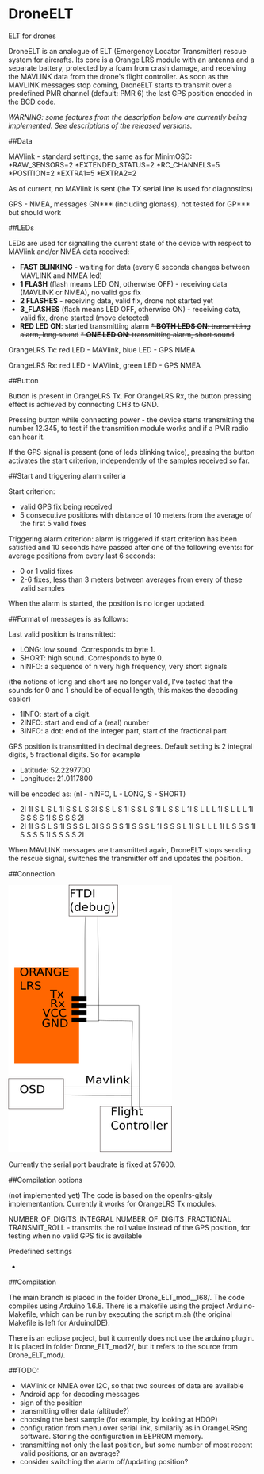 # DroneELT
ELT for drones

DroneELT is an analogue of ELT (Emergency Locator Transmitter) rescue system for aircrafts. Its core is a Orange LRS module with an antenna and a separate battery, protected by a foam from crash damage, and receiving the MAVLINK data from the drone's flight controller. As soon as the MAVLINK messages stop coming, DroneELT starts to transmit over a predefined PMR channel (default: PMR 6) the last GPS position encoded in the BCD code.

*WARNING: some features from the description below are currently being implemented. See descriptions of the released versions.*

##Data

MAVlink - standard settings, the same as for MinimOSD:
*RAW_SENSORS=2
*EXTENDED_STATUS=2
*RC_CHANNELS=5
*POSITION=2
*EXTRA1=5
*EXTRA2=2

As of current, no MAVlink is sent (the TX serial line is used for diagnostics)

GPS - NMEA, messages GN*** (including glonass), not tested for GP*** but should 
work


##LEDs 

LEDs are used for signalling the current state of the device with respect to MAVlink and/or NMEA data received:

* __FAST BLINKING__ - waiting for data (every 6 seconds changes between MAVLINK and NMEA led)
* __1 FLASH__ (flash means LED ON, otherwise OFF) - receiving data (MAVLINK or NMEA),
 no valid gps fix
* __2 FLASHES__ - receiving data, valid fix, drone not started yet
* __3_FLASHES__ (flash means LED OFF, otherwise ON) - receiving data, valid fix, drone started (move detected)
* __RED LED ON__: started transmitting alarm
~~* __BOTH LEDS ON__: transmitting alarm, long sound~~
~~* __ONE LED ON__: transmitting alarm, short sound~~


OrangeLRS Tx: red LED - MAVlink, blue LED - GPS NMEA

OrangeLRS Rx: red LED - MAVlink, green LED - GPS NMEA

##Button

Button is present in OrangeLRS Tx. For OrangeLRS Rx, the button pressing effect is achieved by connecting CH3 to GND.

Pressing button while connecting power - the device starts transmitting the number 12.345, to test if the transmition module works and if a PMR radio can hear it.

If the GPS signal is present (one of leds blinking twice), pressing the button activates the start criterion, independently of the samples received so far.

##Start and triggering alarm criteria

Start criterion:
* valid GPS fix being received
* 5 consecutive positions with distance of 10 meters from the average of the first 5 valid fixes

Triggering alarm criterion:
alarm is triggered if start criterion has been satisfied and 10 seconds have passed after one of the following events:
for average positions from every last 6 seconds:

* 0 or 1 valid fixes
* 2-6 fixes, less than 3 meters between averages from every of these valid samples

When the alarm is started, the position is no longer updated.

##Format of messages is as follows:

Last valid position is transmitted:

* LONG: low sound. Corresponds to byte 1.
* SHORT: high sound. Corresponds to byte 0.
* nINFO: a sequence of n very high frequency, very short signals 

(the notions of long and short are no longer valid, I've tested that the sounds for 0 and 1 should be of equal length, this makes the decoding easier)

* 1INFO: start of a digit.
* 2INFO: start and end of a (real) number
* 3INFO: a dot: end of the integer part, start of the fractional part

GPS position is transmitted in decimal degrees. Default setting is 2 integral digits, 5 fractional digits. So for example

* Latitude: 52.2297700
* Longitude: 21.0117800

will be encoded as: (nI - nINFO, L - LONG, S - SHORT)

* 2I 1I S L S L 1I S S L S 3I S S L S 1I S S L S 1I L S S L 1I S L L L 1I S L L L 1I S S S S 1I S S S S 2I
* 2I 1I S S L S 1I S S S L 3I S S S S 1I S S S L 1I S S S L 1I S L L L 1I L S S S 1I S S S S 1I S S S S 2I

When MAVLINK messages are transmitted again, DroneELT stops sending the rescue signal, switches the transmitter off and updates the position.
 

 
 

##Connection

![](https://github.com/maciek252/DroneELT/blob/master/img/DroneELT.svg.png)

Currently the serial port baudrate is fixed at 57600.

##Compilation options

(not implemented yet)
The code is based on the openlrs-gitsly implementantion. Currently it works for OrangeLRS Tx modules.

NUMBER_OF_DIGITS_INTEGRAL 
NUMBER_OF_DIGITS_FRACTIONAL
TRANSMIT_ROLL - transmits the roll value instead of the GPS position, for testing when no valid GPS fix is available

Predefined settings

-

##Compilation

The main branch is placed in the folder Drone_ELT_mod__168/.
The code compiles using Arduino 1.6.8. There is a makefile using the project Arduino-Makefile, which can be run by executing the script m.sh (the original Makefile is left for ArduinoIDE).

There is an eclipse project, but it currently does not use the arduino plugin. It is placed in folder Drone_ELT_mod2/, but it refers to the source from Drone_ELT_mod/.

##TODO:

* MAVlink or NMEA over I2C, so that two sources of data are available
* Android app for decoding messages
* sign of the position 
* transmitting other data (altitude?)
* choosing the best sample (for example, by looking at HDOP)
* configuration from menu over serial link, similarily as in OrangeLRSng software. Storing the configuration in EEPROM memory.
* transmitting not only the last position, but some number of most recent valid positions, or an average?
* consider switching the alarm off/updating position?
